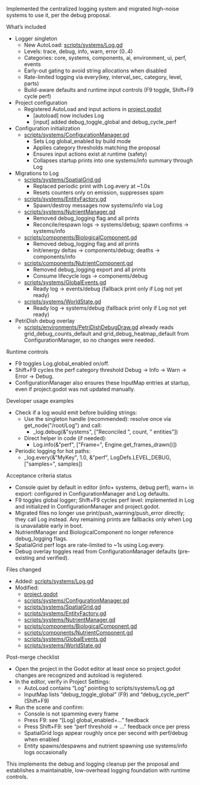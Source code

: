 Implemented the centralized logging system and migrated high-noise systems to use it, per the debug proposal.

What’s included
- Logger singleton
  - New AutoLoad: [scripts/systems/Log.gd](scripts/systems/Log.gd)
  - Levels: trace, debug, info, warn, error (0..4)
  - Categories: core, systems, components, ai, environment, ui, perf, events
  - Early-out gating to avoid string allocations when disabled
  - Rate-limited logging via every(key, interval_sec, category, level, parts)
  - Build-aware defaults and runtime input controls (F9 toggle, Shift+F9 cycle perf)
- Project configuration
  - Registered AutoLoad and input actions in [project.godot](project.godot)
    - [autoload] now includes Log
    - [input] added debug_toggle_global and debug_cycle_perf
- Configuration initialization
  - [scripts/systems/ConfigurationManager.gd](scripts/systems/ConfigurationManager.gd)
    - Sets Log global_enabled by build mode
    - Applies category thresholds matching the proposal
    - Ensures input actions exist at runtime (safety)
    - Collapses startup prints into one systems/info summary through Log
- Migrations to Log
  - [scripts/systems/SpatialGrid.gd](scripts/systems/SpatialGrid.gd)
    - Replaced periodic print with Log.every at ~1.0s
    - Resets counters only on emission, suppresses spam
  - [scripts/systems/EntityFactory.gd](scripts/systems/EntityFactory.gd)
    - Spawn/destroy messages now systems/info via Log
  - [scripts/systems/NutrientManager.gd](scripts/systems/NutrientManager.gd)
    - Removed debug_logging flag and all prints
    - Reconcile/respawn logs -> systems/debug; spawn confirms -> systems/info
  - [scripts/components/BiologicalComponent.gd](scripts/components/BiologicalComponent.gd)
    - Removed debug_logging flag and all prints
    - Init/energy deltas -> components/debug; deaths -> components/info
  - [scripts/components/NutrientComponent.gd](scripts/components/NutrientComponent.gd)
    - Removed debug_logging export and all prints
    - Consume lifecycle logs -> components/debug
  - [scripts/systems/GlobalEvents.gd](scripts/systems/GlobalEvents.gd)
    - Ready log -> events/debug (fallback print only if Log not yet ready)
  - [scripts/systems/WorldState.gd](scripts/systems/WorldState.gd)
    - Ready log -> systems/debug (fallback print only if Log not yet ready)
- PetriDish debug overlay
  - [scripts/environments/PetriDishDebugDraw.gd](scripts/environments/PetriDishDebugDraw.gd) already reads grid_debug_counts_default and grid_debug_heatmap_default from ConfigurationManager, so no changes were needed.

Runtime controls
- F9 toggles Log.global_enabled on/off.
- Shift+F9 cycles the perf category threshold Debug → Info → Warn → Error → Debug.
- ConfigurationManager also ensures these InputMap entries at startup, even if project.godot was not updated manually.

Developer usage examples
- Check if a log would emit before building strings:
  - Use the singleton handle (recommended): resolve once via get_node("/root/Log") and call:
    - _log.debug(&"systems", ["Reconciled ", count, " entities"])
  - Direct helper in code (if needed):
    - Log.info(&"perf", ["Frame=", Engine.get_frames_drawn()])
- Periodic logging for hot paths:
  - _log.every(&"MyKey", 1.0, &"perf", LogDefs.LEVEL_DEBUG, ["samples=", samples])

Acceptance criteria status
- Console quiet by default in editor (info+ systems, debug perf), warn+ in export: configured in ConfigurationManager and Log defaults.
- F9 toggles global logger; Shift+F9 cycles perf level: implemented in Log and initialized in ConfigurationManager and project.godot.
- Migrated files no longer use print/push_warning/push_error directly; they call Log instead. Any remaining prints are fallbacks only when Log is unavailable early in boot.
- NutrientManager and BiologicalComponent no longer reference debug_logging flags.
- SpatialGrid perf logs are rate-limited to ~1s using Log.every.
- Debug overlay toggles read from ConfigurationManager defaults (pre-existing and verified).

Files changed
- Added: [scripts/systems/Log.gd](scripts/systems/Log.gd)
- Modified:
  - [project.godot](project.godot)
  - [scripts/systems/ConfigurationManager.gd](scripts/systems/ConfigurationManager.gd)
  - [scripts/systems/SpatialGrid.gd](scripts/systems/SpatialGrid.gd)
  - [scripts/systems/EntityFactory.gd](scripts/systems/EntityFactory.gd)
  - [scripts/systems/NutrientManager.gd](scripts/systems/NutrientManager.gd)
  - [scripts/components/BiologicalComponent.gd](scripts/components/BiologicalComponent.gd)
  - [scripts/components/NutrientComponent.gd](scripts/components/NutrientComponent.gd)
  - [scripts/systems/GlobalEvents.gd](scripts/systems/GlobalEvents.gd)
  - [scripts/systems/WorldState.gd](scripts/systems/WorldState.gd)

Post-merge checklist
- Open the project in the Godot editor at least once so project.godot changes are recognized and autoload is registered.
- In the editor, verify in Project Settings:
  - AutoLoad contains “Log” pointing to scripts/systems/Log.gd
  - InputMap lists “debug_toggle_global” (F9) and “debug_cycle_perf” (Shift+F9)
- Run the scene and confirm:
  - Console is not spamming every frame
  - Press F9: see “[Log] global_enabled=…” feedback
  - Press Shift+F9: see “perf threshold -> …” feedback once per press
  - SpatialGrid logs appear roughly once per second with perf/debug when enabled
  - Entity spawns/despawns and nutrient spawning use systems/info logs occasionally

This implements the debug and logging cleanup per the proposal and establishes a maintainable, low-overhead logging foundation with runtime controls.